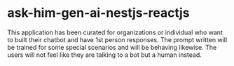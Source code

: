 # ask-him-gen-ai-nestjs-reactjs
This application has been curated for organizations or individual who want to built their chatbot and have 1st person responses. The prompt written will be trained for some special scenarios and will be behaving likewise. The users will not feel like they are talking to a bot but a human instead.
